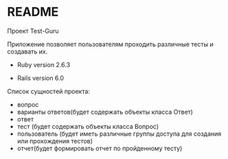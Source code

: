 # README

Проект Test-Guru

Приложение позволяет пользователям проходить различные тесты и создавать их.

* Ruby version 2.6.3

* Rails version 6.0


Список сущностей  проекта:

- вопрос
- варианты ответов(будет содержать объекты класса Ответ)
- ответ
- тест (будет содержать объекты класса Вопрос)
- пользователь (будет иметь различные группы доступа для создания или прохождения тестов)
- отчет(будет формировать отчет по пройденному тесту)